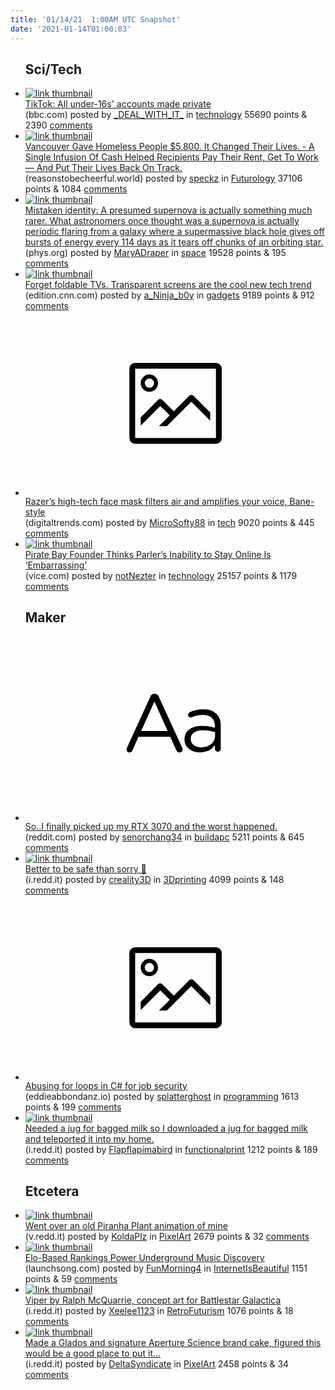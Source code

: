 ```yaml
---
title: '01/14/21  1:00AM UTC Snapshot'
date: '2021-01-14T01:00:03'
---
```

<ul>
<h2>Sci/Tech</h2>

<li><a href='https://www.bbc.com/news/technology-55639920'><img src='https://b.thumbs.redditmedia.com/uw5jhZ3Agaw-DBGhD0ILTUSmcc8F7AE3ckgRlhQAEGc.jpg' alt='link thumbnail'></a><div><div class='linkTitle'><a href='https://www.bbc.com/news/technology-55639920'>TikTok: All under-16s' accounts made private</a></div>(bbc.com) posted by <a href='https://www.reddit.com/user/_DEAL_WITH_IT_'>_DEAL_WITH_IT_</a> in <a href='https://www.reddit.com/r/technology'>technology</a> 55690 points & 2390 <a href='https://www.reddit.com/r/technology/comments/kwg2ce/tiktok_all_under16s_accounts_made_private/'>comments</a></div></li>

<li><a href='https://reasonstobecheerful.world/vancouver-gave-its-homeless-5800-it-changed-their-lives/'><img src='https://b.thumbs.redditmedia.com/Cj3fRVomczZdnSlQ2JBsJyCXiLW4tKTVaRHakkiBnYw.jpg' alt='link thumbnail'></a><div><div class='linkTitle'><a href='https://reasonstobecheerful.world/vancouver-gave-its-homeless-5800-it-changed-their-lives/'>Vancouver Gave Homeless People $5,800. It Changed Their Lives. - A Single Infusion Of Cash Helped Recipients Pay Their Rent, Get To Work — And Put Their Lives Back On Track.</a></div>(reasonstobecheerful.world) posted by <a href='https://www.reddit.com/user/speckz'>speckz</a> in <a href='https://www.reddit.com/r/Futurology'>Futurology</a> 37106 points & 1084 <a href='https://www.reddit.com/r/Futurology/comments/kwm7mt/vancouver_gave_homeless_people_5800_it_changed/'>comments</a></div></li>

<li><a href='https://phys.org/news/2021-01-mistaken-identity-presumed-supernova-rarer.html'><img src='https://b.thumbs.redditmedia.com/oHBnBC1-ZAZevy0Yt--IJnuurF1QInE-nXvczrAPyKU.jpg' alt='link thumbnail'></a><div><div class='linkTitle'><a href='https://phys.org/news/2021-01-mistaken-identity-presumed-supernova-rarer.html'>Mistaken identity: A presumed supernova is actually something much rarer. What astronomers once thought was a supernova is actually periodic flaring from a galaxy where a supermassive black hole gives off bursts of energy every 114 days as it tears off chunks of an orbiting star.</a></div>(phys.org) posted by <a href='https://www.reddit.com/user/MaryADraper'>MaryADraper</a> in <a href='https://www.reddit.com/r/space'>space</a> 19528 points & 195 <a href='https://www.reddit.com/r/space/comments/kwi01v/mistaken_identity_a_presumed_supernova_is/'>comments</a></div></li>

<li><a href='https://edition.cnn.com/2021/01/12/tech/ces-2021-transparent-tvs/'><img src='https://b.thumbs.redditmedia.com/ayBIb109ZVfCNEIGe1Z-wJeLZW-CyM_RMGlX4ZWsPws.jpg' alt='link thumbnail'></a><div><div class='linkTitle'><a href='https://edition.cnn.com/2021/01/12/tech/ces-2021-transparent-tvs/'>Forget foldable TVs. Transparent screens are the cool new tech trend</a></div>(edition.cnn.com) posted by <a href='https://www.reddit.com/user/a_Ninja_b0y'>a_Ninja_b0y</a> in <a href='https://www.reddit.com/r/gadgets'>gadgets</a> 9189 points & 912 <a href='https://www.reddit.com/r/gadgets/comments/kwgmmb/forget_foldable_tvs_transparent_screens_are_the/'>comments</a></div></li>

<li><a href='https://www.digitaltrends.com/computing/razer-project-hazel-smart-mask-ces-2021/?utm_source=Reddit&amp;utm_medium=Web&amp;utm_campaign=PC'><svg version='1.1' viewBox='-34 -14 104 64' preserveAspectRatio='xMidYMid meet' xmlns='http://www.w3.org/2000/svg' xmlns:xlink='http://www.w3.org/1999/xlink'>
    <title>link thumbnail</title>
    <path d='M32,4H4A2,2,0,0,0,2,6V30a2,2,0,0,0,2,2H32a2,2,0,0,0,2-2V6A2,2,0,0,0,32,4ZM4,30V6H32V30Z'></path>
    <path d='M8.92,14a3,3,0,1,0-3-3A3,3,0,0,0,8.92,14Zm0-4.6A1.6,1.6,0,1,1,7.33,11,1.6,1.6,0,0,1,8.92,9.41Z'></path>
    <path d='M22.78,15.37l-5.4,5.4-4-4a1,1,0,0,0-1.41,0L5.92,22.9v2.83l6.79-6.79L16,22.18l-3.75,3.75H15l8.45-8.45L30,24V21.18l-5.81-5.81A1,1,0,0,0,22.78,15.37Z'></path>
    </svg></a><div><div class='linkTitle'><a href='https://www.digitaltrends.com/computing/razer-project-hazel-smart-mask-ces-2021/?utm_source=Reddit&amp;utm_medium=Web&amp;utm_campaign=PC'>Razer’s high-tech face mask filters air and amplifies your voice, Bane-style</a></div>(digitaltrends.com) posted by <a href='https://www.reddit.com/user/MicroSofty88'>MicroSofty88</a> in <a href='https://www.reddit.com/r/tech'>tech</a> 9020 points & 445 <a href='https://www.reddit.com/r/tech/comments/kwg1b7/razers_hightech_face_mask_filters_air_and/'>comments</a></div></li>

<li><a href='https://www.vice.com/en/article/3an7pn/pirate-bay-founder-thinks-parlers-inability-to-stay-online-is-embarrassing'><img src='https://b.thumbs.redditmedia.com/6nUFGhaOVqEkenjoprkyLeQvEZWGyoXSKsRQhyo5saA.jpg' alt='link thumbnail'></a><div><div class='linkTitle'><a href='https://www.vice.com/en/article/3an7pn/pirate-bay-founder-thinks-parlers-inability-to-stay-online-is-embarrassing'>Pirate Bay Founder Thinks Parler’s Inability to Stay Online Is ‘Embarrassing’</a></div>(vice.com) posted by <a href='https://www.reddit.com/user/notNezter'>notNezter</a> in <a href='https://www.reddit.com/r/technology'>technology</a> 25157 points & 1179 <a href='https://www.reddit.com/r/technology/comments/kwnc1v/pirate_bay_founder_thinks_parlers_inability_to/'>comments</a></div></li>

<h2>Maker</h2>

<li><a href='https://www.reddit.com/r/buildapc/comments/kw5h29/soi_finally_picked_up_my_rtx_3070_and_the_worst/'><svg version='1.1' viewBox='-34 -12 104 64' preserveAspectRatio='xMidYMid slice' xmlns='http://www.w3.org/2000/svg' xmlns:xlink='http://www.w3.org/1999/xlink'>
    <title>text link thumbnail</title>
    <path d='M12.19,8.84a1.45,1.45,0,0,0-1.4-1h-.12a1.46,1.46,0,0,0-1.42,1L1.14,26.56a1.29,1.29,0,0,0-.14.59,1,1,0,0,0,1,1,1.12,1.12,0,0,0,1.08-.77l2.08-4.65h11l2.08,4.59a1.24,1.24,0,0,0,1.12.83,1.08,1.08,0,0,0,1.08-1.08,1.64,1.64,0,0,0-.14-.57ZM6.08,20.71l4.59-10.22,4.6,10.22Z'>
    </path>
    <path d='M32.24,14.78A6.35,6.35,0,0,0,27.6,13.2a11.36,11.36,0,0,0-4.7,1,1,1,0,0,0-.58.89,1,1,0,0,0,.94.92,1.23,1.23,0,0,0,.39-.08,8.87,8.87,0,0,1,3.72-.81c2.7,0,4.28,1.33,4.28,3.92v.5a15.29,15.29,0,0,0-4.42-.61c-3.64,0-6.14,1.61-6.14,4.64v.05c0,2.95,2.7,4.48,5.37,4.48a6.29,6.29,0,0,0,5.19-2.48V26.9a1,1,0,0,0,1,1,1,1,0,0,0,1-1.06V19A5.71,5.71,0,0,0,32.24,14.78Zm-.56,7.7c0,2.28-2.17,3.89-4.81,3.89-1.94,0-3.61-1.06-3.61-2.86v-.06c0-1.8,1.5-3,4.2-3a15.2,15.2,0,0,1,4.22.61Z'>
    </path>
    </svg></a><div><div class='linkTitle'><a href='https://www.reddit.com/r/buildapc/comments/kw5h29/soi_finally_picked_up_my_rtx_3070_and_the_worst/'>So..I finally picked up my RTX 3070 and the worst happened.</a></div>(reddit.com) posted by <a href='https://www.reddit.com/user/senorchang34'>senorchang34</a> in <a href='https://www.reddit.com/r/buildapc'>buildapc</a> 5211 points & 645 <a href='https://www.reddit.com/r/buildapc/comments/kw5h29/soi_finally_picked_up_my_rtx_3070_and_the_worst/'>comments</a></div></li>

<li><a href='https://i.redd.it/821cv8sot1b61.png'><img src='https://b.thumbs.redditmedia.com/l8AmyaDr3nEGsA5jO5CGssoB8Qjytri6_JgBRba5GJU.jpg' alt='link thumbnail'></a><div><div class='linkTitle'><a href='https://i.redd.it/821cv8sot1b61.png'>Better to be safe than sorry 🤪</a></div>(i.redd.it) posted by <a href='https://www.reddit.com/user/creality3D'>creality3D</a> in <a href='https://www.reddit.com/r/3Dprinting'>3Dprinting</a> 4099 points & 148 <a href='https://www.reddit.com/r/3Dprinting/comments/kwbbq4/better_to_be_safe_than_sorry/'>comments</a></div></li>

<li><a href='https://eddieabbondanz.io/post/c-sharp/abusing-for-loops-for-job-security/'><svg version='1.1' viewBox='-34 -14 104 64' preserveAspectRatio='xMidYMid meet' xmlns='http://www.w3.org/2000/svg' xmlns:xlink='http://www.w3.org/1999/xlink'>
    <title>link thumbnail</title>
    <path d='M32,4H4A2,2,0,0,0,2,6V30a2,2,0,0,0,2,2H32a2,2,0,0,0,2-2V6A2,2,0,0,0,32,4ZM4,30V6H32V30Z'></path>
    <path d='M8.92,14a3,3,0,1,0-3-3A3,3,0,0,0,8.92,14Zm0-4.6A1.6,1.6,0,1,1,7.33,11,1.6,1.6,0,0,1,8.92,9.41Z'></path>
    <path d='M22.78,15.37l-5.4,5.4-4-4a1,1,0,0,0-1.41,0L5.92,22.9v2.83l6.79-6.79L16,22.18l-3.75,3.75H15l8.45-8.45L30,24V21.18l-5.81-5.81A1,1,0,0,0,22.78,15.37Z'></path>
    </svg></a><div><div class='linkTitle'><a href='https://eddieabbondanz.io/post/c-sharp/abusing-for-loops-for-job-security/'>Abusing for loops in C# for job security</a></div>(eddieabbondanz.io) posted by <a href='https://www.reddit.com/user/splatterghost'>splatterghost</a> in <a href='https://www.reddit.com/r/programming'>programming</a> 1613 points & 199 <a href='https://www.reddit.com/r/programming/comments/kweqta/abusing_for_loops_in_c_for_job_security/'>comments</a></div></li>

<li><a href='https://i.redd.it/u8n5jhjtx4b61.jpg'><img src='https://a.thumbs.redditmedia.com/4VREQEfxRYjFxdMGNUD0iNl3ULQNJWpsbFygeTUVn68.jpg' alt='link thumbnail'></a><div><div class='linkTitle'><a href='https://i.redd.it/u8n5jhjtx4b61.jpg'>Needed a jug for bagged milk so I downloaded a jug for bagged milk and teleported it into my home.</a></div>(i.redd.it) posted by <a href='https://www.reddit.com/user/Flapflapimabird'>Flapflapimabird</a> in <a href='https://www.reddit.com/r/functionalprint'>functionalprint</a> 1212 points & 189 <a href='https://www.reddit.com/r/functionalprint/comments/kwlcr6/needed_a_jug_for_bagged_milk_so_i_downloaded_a/'>comments</a></div></li>

<h2>Etcetera</h2>

<li><a href='https://v.redd.it/a8hjbr40f4b61'><img src='https://b.thumbs.redditmedia.com/XCyM7enSlj_I5sxG9dmJWwb-oqd01XFXPMm1cVTK-Os.jpg' alt='link thumbnail'></a><div><div class='linkTitle'><a href='https://v.redd.it/a8hjbr40f4b61'>Went over an old Piranha Plant animation of mine</a></div>(v.redd.it) posted by <a href='https://www.reddit.com/user/KoldaPlz'>KoldaPlz</a> in <a href='https://www.reddit.com/r/PixelArt'>PixelArt</a> 2679 points & 32 <a href='https://www.reddit.com/r/PixelArt/comments/kwj3dh/went_over_an_old_piranha_plant_animation_of_mine/'>comments</a></div></li>

<li><a href='https://launchsong.com/'><img src='https://b.thumbs.redditmedia.com/7uccDHUAyXUuQ_V_XVMxLKgJ0sCVD95Mmv52g0t7yGA.jpg' alt='link thumbnail'></a><div><div class='linkTitle'><a href='https://launchsong.com/'>Elo-Based Rankings Power Underground Music Discovery</a></div>(launchsong.com) posted by <a href='https://www.reddit.com/user/FunMorning4'>FunMorning4</a> in <a href='https://www.reddit.com/r/InternetIsBeautiful'>InternetIsBeautiful</a> 1151 points & 59 <a href='https://www.reddit.com/r/InternetIsBeautiful/comments/kwl0bv/elobased_rankings_power_underground_music/'>comments</a></div></li>

<li><a href='https://i.redd.it/n9qyeb2p45b61.jpg'><img src='https://b.thumbs.redditmedia.com/r37bQyBn3DrG41mNmwqpYhIejQOrgL2VhbW428bOxtU.jpg' alt='link thumbnail'></a><div><div class='linkTitle'><a href='https://i.redd.it/n9qyeb2p45b61.jpg'>Viper by Ralph McQuarrie, concept art for Battlestar Galactica</a></div>(i.redd.it) posted by <a href='https://www.reddit.com/user/Xeelee1123'>Xeelee1123</a> in <a href='https://www.reddit.com/r/RetroFuturism'>RetroFuturism</a> 1076 points & 18 <a href='https://www.reddit.com/r/RetroFuturism/comments/kwm7fi/viper_by_ralph_mcquarrie_concept_art_for/'>comments</a></div></li>

<li><a href='https://i.redd.it/nulh6b59p1b61.jpg'><img src='https://b.thumbs.redditmedia.com/EzHL9o0y2wDTyuLsAomtaSENODkgR84-S7FFyltMXVA.jpg' alt='link thumbnail'></a><div><div class='linkTitle'><a href='https://i.redd.it/nulh6b59p1b61.jpg'>Made a Glados and signature Aperture Science brand cake, figured this would be a good place to put it...</a></div>(i.redd.it) posted by <a href='https://www.reddit.com/user/DeltaSyndicate'>DeltaSyndicate</a> in <a href='https://www.reddit.com/r/PixelArt'>PixelArt</a> 2458 points & 34 <a href='https://www.reddit.com/r/PixelArt/comments/kwaz55/made_a_glados_and_signature_aperture_science/'>comments</a></div></li>

</ul>
